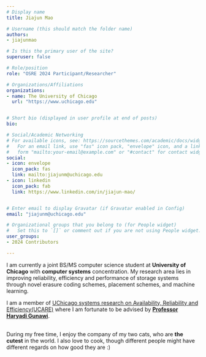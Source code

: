 ```yaml
---
# Display name
title: Jiajun Mao

# Username (this should match the folder name)
authors:
- jiajunmao

# Is this the primary user of the site?
superuser: false

# Role/position
role: "OSRE 2024 Participant/Researcher"

# Organizations/Affiliations
organizations:
- name: The University of Chicago
  url: "https://www.uchicago.edu"


# Short bio (displayed in user profile at end of posts)
bio:

# Social/Academic Networking
# For available icons, see: https://sourcethemes.com/academic/docs/widgets/#icons
#   For an email link, use "fas" icon pack, "envelope" icon, and a link in the
#   form "mailto:your-email@example.com" or "#contact" for contact widget.
social:
- icon: envelope
  icon_pack: fas
  link: mailto:jiajunm@uchicago.edu
- icon: linkedin
  icon_pack: fab
  link: https://www.linkedin.com/in/jiajun-mao/


# Enter email to display Gravatar (if Gravatar enabled in Config)
email: "jiajunm@uchicago.edu"

# Organizational groups that you belong to (for People widget)
#   Set this to `[]` or comment out if you are not using People widget.  
user_groups: 
- 2024 Contributors

---
```

I am currently a joint BS/MS computer science student at **University of Chicago** with **computer systems** concentration. My research area lies in improving reliability, efficiency and performance of storage systems through novel erasure coding schemes, placement schemes, and machine learning.
          
I am a member of [UChicago systems research on Availability, Reliability and Efficiency(UCARE)](https://ucare.cs.uchicago.edu/) where I am fortunate to be advised by [**Professor Haryadi Gunawi**](http://people.cs.uchicago.edu/~haryadi/).<br/><br/>

During my free time, I enjoy the company of my two cats, who are **the cutest** in the world. I also love to cook, though different people might have different regards on how good they are :)